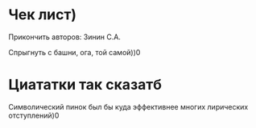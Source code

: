 # Чек лист)

Прикончить авторов: Зинин С.А.
 
Спрыгнуть с башни, ога, той самой))0


# Циататки так сказатб

Символический пинок был бы куда эффективнее многих лирических отступлений)0
